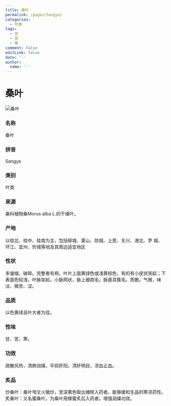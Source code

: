 ```yaml
---
title: 桑叶
permalink: /pages/Sangye/
categories: 
  - 叶类
tags: 
  - 甘
  - 苦
  - 寒
comment: false
editLink: false
date: '·'
author: 
  name: '·'
---
```

# 桑叶

![桑叶](https://image.zhongyibaike.com/image/%E6%A1%91%E5%8F%B6/%E6%A1%91%E5%8F%B6.jpg)

<!-- more -->
### 名称
桑叶

### 拼音
Sangye

### 类别
叶类

### 来源
桑科植物桑Morus alba L.的干燥叶。

### 产地
以桂北、桂中、桂南为主，包括柳城、蒙山、防城、上思、东兴、港北、罗
城、环江、宜州、忻城等地及其周边适宜地区

### 性状
多皱缩，破碎。完整者有柄，叶片上面黄绿色或浅黄棕色，有的有小疣状突起；下表面色较浅，叶脉突起，小脉网状，脉上被疏毛，脉基具簇毛。质脆。气微，味淡、微苦、涩。

### 品质
以色黄绿且叶大者为佳。

### 性味
甘、苦，寒。

### 功效
疏散风热，清肺润燥，平抑肝阳，清肝明目，凉血止血。

### 炙品
炒桑叶：桑叶甩文火徽炒，至深黄色取出摊晾入药者。能够缓和生品的寒凉药性。
炙桑叶：又名蜜桑叶。为桑叶用蜂蜜炙后入药者。增强润燥功效。